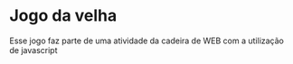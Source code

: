 # Jogo da velha

Esse jogo faz parte de uma atividade da cadeira de WEB com a utilização de javascript
